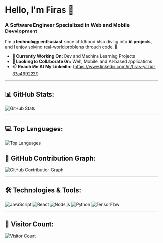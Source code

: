 # Hello, I'm Firas 👋

### A Software Engineer Specialized in Web and Mobile Development  
I'm a **technology enthusiast** since childhood
Also diving into **AI projects**, and I enjoy solving real-world problems through code. 🚀

- 🔭 **Currently Working On:** Dev and Machine Learning Projects  
- 👯 **Looking to Collaborate On:** Web, Mobile, and AI-based applications  
- 📫 **Reach Me At My LinkedIn:** (https://www.linkedin.com/in/firas-yazid-32a499222/)
---

## 📊 GitHub Stats:
![GitHub Stats](https://github-readme-stats.vercel.app/api?username=firasyazid&show_icons=true&theme=tokyonight&hide_border=true)

---

## 💻 Top Languages:
![Top Languages](https://github-readme-stats.vercel.app/api/top-langs/?username=firasyazid&layout=compact&theme=tokyonight&hide_border=true)
## 🌟 GitHub Contribution Graph:

![GitHub Contribution Graph](https://github-readme-activity-graph.cyclic.app/graph?username=firasyazid&theme=react-dark&hide_border=true)

---

## 🛠️ Technologies & Tools:
![JavaScript](https://img.shields.io/badge/JavaScript-F7DF1E?style=for-the-badge&logo=javascript&logoColor=black)
![React](https://img.shields.io/badge/React-61DAFB?style=for-the-badge&logo=react&logoColor=black)
![Node.js](https://img.shields.io/badge/Node.js-339933?style=for-the-badge&logo=node.js&logoColor=white)
![Python](https://img.shields.io/badge/Python-3776AB?style=for-the-badge&logo=python&logoColor=white)
![TensorFlow](https://img.shields.io/badge/TensorFlow-FF6F00?style=for-the-badge&logo=tensorflow&logoColor=white)


---

## 🌟 Visitor Count:
![Visitor Count](https://komarev.com/ghpvc/?firasyazid=yourusername&color=blue)

